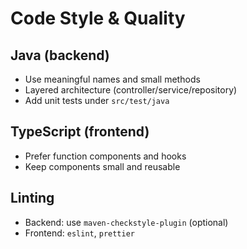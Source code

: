 # Code Style & Quality

## Java (backend)
- Use meaningful names and small methods
- Layered architecture (controller/service/repository)
- Add unit tests under `src/test/java`

## TypeScript (frontend)
- Prefer function components and hooks
- Keep components small and reusable

## Linting
- Backend: use `maven-checkstyle-plugin` (optional)
- Frontend: `eslint`, `prettier`
